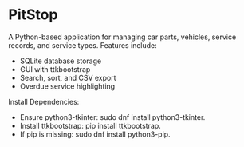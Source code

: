 # PitStop
A Python-based application for managing car parts, vehicles, service records, and service types. Features include:
- SQLite database storage
- GUI with ttkbootstrap
- Search, sort, and CSV export
- Overdue service highlighting

Install Dependencies:
- Ensure python3-tkinter: sudo dnf install python3-tkinter.
- Install ttkbootstrap: pip install ttkbootstrap.
- If pip is missing: sudo dnf install python3-pip.
